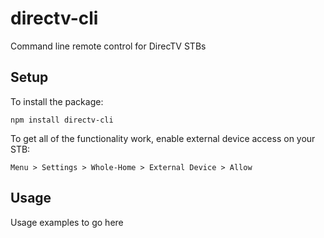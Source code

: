directv-cli
===========

Command line remote control for DirecTV STBs

Setup
-----

To install the package:

    npm install directv-cli

To get all of the functionality work, enable external device access on your STB:

    Menu > Settings > Whole-Home > External Device > Allow

Usage
-----

Usage examples to go here